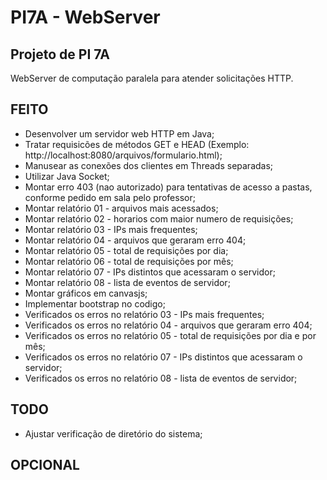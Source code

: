 # PI7A - WebServer

## Projeto de PI 7A
WebServer de computação paralela para atender solicitações HTTP.

## FEITO
* Desenvolver um servidor web HTTP em Java;
* Tratar requisicões de métodos GET e HEAD (Exemplo: http://localhost:8080/arquivos/formulario.html);
* Manusear as conexões dos clientes em Threads separadas;
* Utilizar Java Socket;
* Montar erro 403 (nao autorizado) para tentativas de acesso a pastas, conforme pedido em sala pelo professor;
* Montar relatório 01 - arquivos mais acessados;
* Montar relatório 02 - horarios com maior numero de requisições;
* Montar relatório 03 - IPs mais frequentes;
* Montar relatório 04 - arquivos que geraram erro 404;
* Montar relatório 05 - total de requisições por dia;
* Montar relatório 06 - total de requisições por mês;
* Montar relatório 07 - IPs distintos que acessaram o servidor;
* Montar relatório 08 - lista de eventos de servidor;
* Montar gráficos em canvasjs;
* Implementar bootstrap no codigo;
* Verificados os erros no relatório 03 - IPs mais frequentes;
* Verificados os erros no relatório 04 - arquivos que geraram erro 404;
* Verificados os erros no relatório 05 - total de requisições por dia e por mês;
* Verificados os erros no relatório 07 - IPs distintos que acessaram o servidor;
* Verificados os erros no relatório 08 - lista de eventos de servidor;

## TODO
* Ajustar verificação de diretório do sistema;

## OPCIONAL
